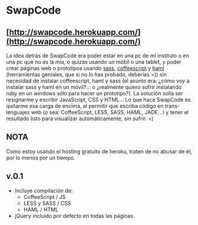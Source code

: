 SwapCode
========
[http://swapcode.herokuapp.com/](http://swapcode.herokuapp.com/)
----------------------------------------------------------------

La idea detrás de SwapCode era poder estar en una pc de mi instituto o en una pc que no es la mía, o quizás usando un móbil o una tablet, y poder crear páginas web o prototipos usando [sass](http://sass-lang.com), [coffeescript](http://coffeescript.org) y [haml](http://haml-lang.com) (herramientas geniales, que si no lo has probado, deberías =)) sin necesidad de instalar coffeescript, haml y sass (el asunto era: ¿cómo voy a instalar sass y haml en un móvil?... o ¿realmente quiero sufrir instalando ruby en un windows sólo para hacer un prototipo?). La solución solía ser resignarme y escribir JavaScript, CSS y HTML... Lo que hace SwapCode es quitarme esa carga de encima, al permitir que escriba código en trans-lenguajes web (o sea: CoffeeScript, LESS, SASS, HAML, JADE...) y tener el resultado listo para visualizar automáticamente, sin sufrir. =)


NOTA
----
Como estoy usando el hosting gratuito de heroku, traten de no abusar de él, por lo menos por un tiempo.

v.0.1
-----
- Incluye compilación de:
	* CoffeeScript / JS
	* LESS y SASS / CSS
	* HAML / HTML
- jQuery incluido por defecto en todas las páginas.